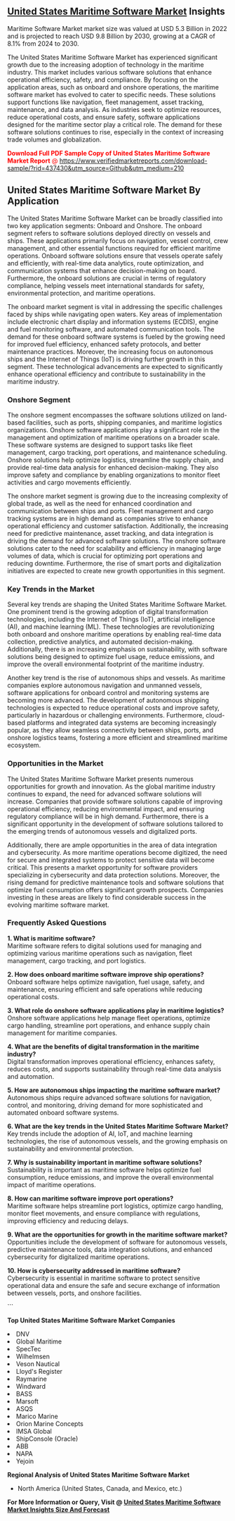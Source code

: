 <h2><a href="https://www.verifiedmarketreports.com/download-sample/?rid=437430&amp;utm_source=Github&amp;utm_medium=210" target="_blank">United States Maritime Software Market</a> Insights</h2><p>Maritime Software Market market size was valued at USD 5.3 Billion in 2022 and is projected to reach USD 9.8 Billion by 2030, growing at a CAGR of 8.1% from 2024 to 2030.</p><p><p>The United States Maritime Software Market has experienced significant growth due to the increasing adoption of technology in the maritime industry. This market includes various software solutions that enhance operational efficiency, safety, and compliance. By focusing on the application areas, such as onboard and onshore operations, the maritime software market has evolved to cater to specific needs. These solutions support functions like navigation, fleet management, asset tracking, maintenance, and data analysis. As industries seek to optimize resources, reduce operational costs, and ensure safety, software applications designed for the maritime sector play a critical role. The demand for these software solutions continues to rise, especially in the context of increasing trade volumes and globalization. <p><span class=""><span style="color: #ff0000;"><strong>Download Full PDF Sample Copy of United States Maritime Software Market Report</strong> @ </span><a href="https://www.verifiedmarketreports.com/download-sample/?rid=437430&amp;utm_source=Github&amp;utm_medium=210" target="_blank">https://www.verifiedmarketreports.com/download-sample/?rid=437430&amp;utm_source=Github&amp;utm_medium=210</a></span></p></p><h2>United States Maritime Software Market By Application</h2><p>The United States Maritime Software Market can be broadly classified into two key application segments: Onboard and Onshore. The onboard segment refers to software solutions deployed directly on vessels and ships. These applications primarily focus on navigation, vessel control, crew management, and other essential functions required for efficient maritime operations. Onboard software solutions ensure that vessels operate safely and efficiently, with real-time data analytics, route optimization, and communication systems that enhance decision-making on board. Furthermore, the onboard solutions are crucial in terms of regulatory compliance, helping vessels meet international standards for safety, environmental protection, and maritime operations.</p><p>The onboard market segment is vital in addressing the specific challenges faced by ships while navigating open waters. Key areas of implementation include electronic chart display and information systems (ECDIS), engine and fuel monitoring software, and automated communication tools. The demand for these onboard software systems is fueled by the growing need for improved fuel efficiency, enhanced safety protocols, and better maintenance practices. Moreover, the increasing focus on autonomous ships and the Internet of Things (IoT) is driving further growth in this segment. These technological advancements are expected to significantly enhance operational efficiency and contribute to sustainability in the maritime industry.</p><h3>Onshore Segment</h3><p>The onshore segment encompasses the software solutions utilized on land-based facilities, such as ports, shipping companies, and maritime logistics organizations. Onshore software applications play a significant role in the management and optimization of maritime operations on a broader scale. These software systems are designed to support tasks like fleet management, cargo tracking, port operations, and maintenance scheduling. Onshore solutions help optimize logistics, streamline the supply chain, and provide real-time data analysis for enhanced decision-making. They also improve safety and compliance by enabling organizations to monitor fleet activities and cargo movements efficiently.</p><p>The onshore market segment is growing due to the increasing complexity of global trade, as well as the need for enhanced coordination and communication between ships and ports. Fleet management and cargo tracking systems are in high demand as companies strive to enhance operational efficiency and customer satisfaction. Additionally, the increasing need for predictive maintenance, asset tracking, and data integration is driving the demand for advanced software solutions. The onshore software solutions cater to the need for scalability and efficiency in managing large volumes of data, which is crucial for optimizing port operations and reducing downtime. Furthermore, the rise of smart ports and digitalization initiatives are expected to create new growth opportunities in this segment.</p><h3>Key Trends in the Market</h3><p>Several key trends are shaping the United States Maritime Software Market. One prominent trend is the growing adoption of digital transformation technologies, including the Internet of Things (IoT), artificial intelligence (AI), and machine learning (ML). These technologies are revolutionizing both onboard and onshore maritime operations by enabling real-time data collection, predictive analytics, and automated decision-making. Additionally, there is an increasing emphasis on sustainability, with software solutions being designed to optimize fuel usage, reduce emissions, and improve the overall environmental footprint of the maritime industry.</p><p>Another key trend is the rise of autonomous ships and vessels. As maritime companies explore autonomous navigation and unmanned vessels, software applications for onboard control and monitoring systems are becoming more advanced. The development of autonomous shipping technologies is expected to reduce operational costs and improve safety, particularly in hazardous or challenging environments. Furthermore, cloud-based platforms and integrated data systems are becoming increasingly popular, as they allow seamless connectivity between ships, ports, and onshore logistics teams, fostering a more efficient and streamlined maritime ecosystem.</p><h3>Opportunities in the Market</h3><p>The United States Maritime Software Market presents numerous opportunities for growth and innovation. As the global maritime industry continues to expand, the need for advanced software solutions will increase. Companies that provide software solutions capable of improving operational efficiency, reducing environmental impact, and ensuring regulatory compliance will be in high demand. Furthermore, there is a significant opportunity in the development of software solutions tailored to the emerging trends of autonomous vessels and digitalized ports.</p><p>Additionally, there are ample opportunities in the area of data integration and cybersecurity. As more maritime operations become digitized, the need for secure and integrated systems to protect sensitive data will become critical. This presents a market opportunity for software providers specializing in cybersecurity and data protection solutions. Moreover, the rising demand for predictive maintenance tools and software solutions that optimize fuel consumption offers significant growth prospects. Companies investing in these areas are likely to find considerable success in the evolving maritime software market.</p><h3>Frequently Asked Questions</h3><p><strong>1. What is maritime software?</strong><br>Maritime software refers to digital solutions used for managing and optimizing various maritime operations such as navigation, fleet management, cargo tracking, and port logistics.</p><p><strong>2. How does onboard maritime software improve ship operations?</strong><br>Onboard software helps optimize navigation, fuel usage, safety, and maintenance, ensuring efficient and safe operations while reducing operational costs.</p><p><strong>3. What role do onshore software applications play in maritime logistics?</strong><br>Onshore software applications help manage fleet operations, optimize cargo handling, streamline port operations, and enhance supply chain management for maritime companies.</p><p><strong>4. What are the benefits of digital transformation in the maritime industry?</strong><br>Digital transformation improves operational efficiency, enhances safety, reduces costs, and supports sustainability through real-time data analysis and automation.</p><p><strong>5. How are autonomous ships impacting the maritime software market?</strong><br>Autonomous ships require advanced software solutions for navigation, control, and monitoring, driving demand for more sophisticated and automated onboard software systems.</p><p><strong>6. What are the key trends in the United States Maritime Software Market?</strong><br>Key trends include the adoption of AI, IoT, and machine learning technologies, the rise of autonomous vessels, and the growing emphasis on sustainability and environmental protection.</p><p><strong>7. Why is sustainability important in maritime software solutions?</strong><br>Sustainability is important as maritime software helps optimize fuel consumption, reduce emissions, and improve the overall environmental impact of maritime operations.</p><p><strong>8. How can maritime software improve port operations?</strong><br>Maritime software helps streamline port logistics, optimize cargo handling, monitor fleet movements, and ensure compliance with regulations, improving efficiency and reducing delays.</p><p><strong>9. What are the opportunities for growth in the maritime software market?</strong><br>Opportunities include the development of software for autonomous vessels, predictive maintenance tools, data integration solutions, and enhanced cybersecurity for digitalized maritime operations.</p><p><strong>10. How is cybersecurity addressed in maritime software?</strong><br>Cybersecurity is essential in maritime software to protect sensitive operational data and ensure the safe and secure exchange of information between vessels, ports, and onshore facilities.</p>```</p><p><strong>Top United States Maritime Software Market Companies</strong></p><div data-test-id=""><p><li>DNV</li><li> Global Maritime</li><li> SpecTec</li><li> Wilhelmsen</li><li> Veson Nautical</li><li> Lloyd's Register</li><li> Raymarine</li><li> Windward</li><li> BASS</li><li> Marsoft</li><li> ASQS</li><li> Marico Marine</li><li> Orion Marine Concepts</li><li> IMSA Global</li><li> ShipConsole (Oracle)</li><li> ABB</li><li> NAPA</li><li> Yejoin</li></p><div><strong>Regional Analysis of&nbsp;United States Maritime Software Market</strong></div><ul><li dir="ltr"><p dir="ltr">North America&nbsp;(United States, Canada, and Mexico, etc.)</p></li></ul><p><strong>For More Information or Query, Visit @&nbsp;</strong><strong><a href="https://www.verifiedmarketreports.com/product/maritime-software-market/?utm_source=Github&amp;utm_medium=210" target="_blank">United States Maritime Software Market Insights Size And Forecast</a></strong></p></div>
